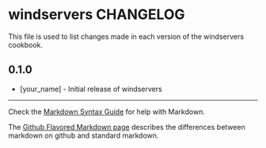 # windservers CHANGELOG

This file is used to list changes made in each version of the windservers cookbook.

## 0.1.0
- [your_name] - Initial release of windservers

- - -
Check the [Markdown Syntax Guide](http://daringfireball.net/projects/markdown/syntax) for help with Markdown.

The [Github Flavored Markdown page](http://github.github.com/github-flavored-markdown/) describes the differences between markdown on github and standard markdown.
